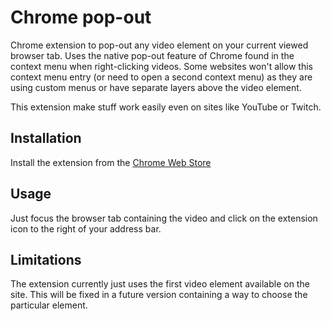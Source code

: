# Chrome pop-out
Chrome extension to pop-out any video element on your current viewed browser tab.
Uses the native pop-out feature of Chrome found in the context menu when right-clicking videos.
Some websites won't allow this context menu entry (or need to open a second context menu) as they are using custom menus or have separate layers above the video element.

This extension make stuff work easily even on sites like YouTube or Twitch.

## Installation
Install the extension from the [Chrome Web Store](https://chrome.google.com/webstore/detail/chrome-pop-out/jcgacckndmapfdcccebjlhglchkbfkjk?authuser=2)

## Usage
Just focus the browser tab containing the video and click on the extension icon to the right of your address bar.

## Limitations
The extension currently just uses the first video element available on the site.
This will be fixed in a future version containing a way to choose the particular element.